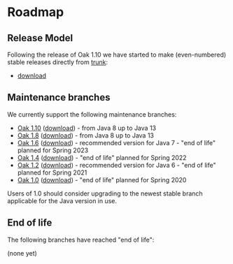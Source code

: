 <!--
   Licensed to the Apache Software Foundation (ASF) under one or more
   contributor license agreements.  See the NOTICE file distributed with
   this work for additional information regarding copyright ownership.
   The ASF licenses this file to You under the Apache License, Version 2.0
   (the "License"); you may not use this file except in compliance with
   the License.  You may obtain a copy of the License at

       http://www.apache.org/licenses/LICENSE-2.0

   Unless required by applicable law or agreed to in writing, software
   distributed under the License is distributed on an "AS IS" BASIS,
   WITHOUT WARRANTIES OR CONDITIONS OF ANY KIND, either express or implied.
   See the License for the specific language governing permissions and
   limitations under the License.
  -->

Roadmap
=======

Release Model
-------------
Following the release of Oak 1.10 we have started to make (even-numbered) stable
releases directly from [trunk](https://svn.apache.org/repos/asf/jackrabbit/oak/trunk/):

* [download](http://jackrabbit.apache.org/jcr/downloads.html#latest)


Maintenance branches
--------------------
We currently support the following maintenance branches:

* [Oak 1.10](https://svn.apache.org/repos/asf/jackrabbit/oak/branches/1.10/) ([download](downloads.html#oak1.10)) - from Java 8 up to Java 13
* [Oak 1.8](https://svn.apache.org/repos/asf/jackrabbit/oak/branches/1.8/) ([download](downloads.html#oak1.8)) - from Java 8 up to Java 13
* [Oak 1.6](https://svn.apache.org/repos/asf/jackrabbit/oak/branches/1.6/) ([download](downloads.html#oak1.6)) - recommended version for Java 7 - "end of life" planned for Spring 2023
* [Oak 1.4](https://svn.apache.org/repos/asf/jackrabbit/oak/branches/1.4/) ([download](downloads.html#oak1.4)) - "end of life" planned for Spring 2022
* [Oak 1.2](https://svn.apache.org/repos/asf/jackrabbit/oak/branches/1.2/) ([download](downloads.html#oak1.2)) - recommended version for Java 6 - "end of life" planned for Spring 2021
* [Oak 1.0](https://svn.apache.org/repos/asf/jackrabbit/oak/branches/1.0/) ([download](downloads.html#oak1.0)) - "end of life" planned for Spring 2020

Users of 1.0 should consider upgrading to the newest stable branch applicable for the Java version in use.

End of life
-----------
The following branches have reached "end of life":

(none yet)